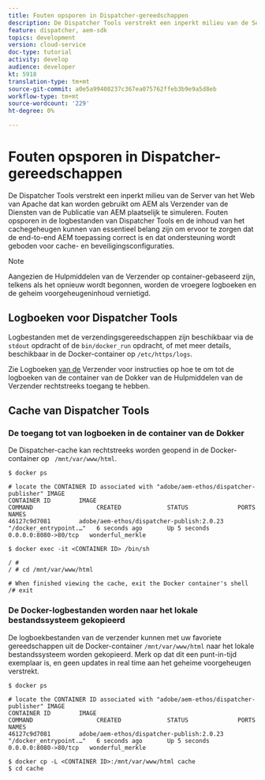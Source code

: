 ```yaml
---
title: Fouten opsporen in Dispatcher-gereedschappen
description: De Dispatcher Tools verstrekt een inperkt milieu van de Server van het Web van Apache dat kan worden gebruikt om AEM als Verzender van de Diensten van de Publicatie van AEM plaatselijk te simuleren. Fouten opsporen in de logbestanden van Dispatcher Tools en de inhoud van het cachegeheugen kunnen van essentieel belang zijn om ervoor te zorgen dat de end-to-end AEM toepassing correct is en dat ondersteuning wordt geboden voor cache- en beveiligingsconfiguraties.
feature: dispatcher, aem-sdk
topics: development
version: cloud-service
doc-type: tutorial
activity: develop
audience: developer
kt: 5918
translation-type: tm+mt
source-git-commit: a0e5a99408237c367ea075762ffeb3b9e9a5d8eb
workflow-type: tm+mt
source-wordcount: '229'
ht-degree: 0%

---
```



# Fouten opsporen in Dispatcher-gereedschappen

De Dispatcher Tools verstrekt een inperkt milieu van de Server van het Web van Apache dat kan worden gebruikt om AEM als Verzender van de Diensten van de Publicatie van AEM plaatselijk te simuleren.
Fouten opsporen in de logbestanden van Dispatcher Tools en de inhoud van het cachegeheugen kunnen van essentieel belang zijn om ervoor te zorgen dat de end-to-end AEM toepassing correct is en dat ondersteuning wordt geboden voor cache- en beveiligingsconfiguraties.

>[!NOTE]
>
>Aangezien de Hulpmiddelen van de Verzender op container-gebaseerd zijn, telkens als het opnieuw wordt begonnen, worden de vroegere logboeken en de geheim voorgeheugeninhoud vernietigd.

## Logboeken voor Dispatcher Tools

Logbestanden met de verzendingsgereedschappen zijn beschikbaar via de `stdout` opdracht of de `bin/docker_run` opdracht, of met meer details, beschikbaar in de Docker-container op `/etc/https/logs`.

Zie Logboeken [van de](./logs.md#dispatcher-logs) Verzender voor instructies op hoe te om tot de logboeken van de container van de Dokker van de Hulpmiddelen van de Verzender rechtstreeks toegang te hebben.

## Cache van Dispatcher Tools

### De toegang tot van logboeken in de container van de Dokker

De Dispatcher-cache kan rechtstreeks worden geopend in de Docker-container op ` /mnt/var/www/html`.

```shell
$ docker ps

# locate the CONTAINER ID associated with "adobe/aem-ethos/dispatcher-publisher" IMAGE
CONTAINER ID        IMAGE                                       COMMAND                  CREATED             STATUS              PORTS                  NAMES
46127c9d7081        adobe/aem-ethos/dispatcher-publish:2.0.23   "/docker_entrypoint.…"   6 seconds ago       Up 5 seconds        0.0.0.0:8080->80/tcp   wonderful_merkle

$ docker exec -it <CONTAINER ID> /bin/sh

/ # 
/ # cd /mnt/var/www/html

# When finished viewing the cache, exit the Docker container's shell
/# exit
```

### De Docker-logbestanden worden naar het lokale bestandssysteem gekopieerd

De logboekbestanden van de verzender kunnen met uw favoriete gereedschappen uit de Docker-container `/mnt/var/www/html` naar het lokale bestandssysteem worden gekopieerd. Merk op dat dit een punt-in-tijd exemplaar is, en geen updates in real time aan het geheime voorgeheugen verstrekt.

```shell
$ docker ps

# locate the CONTAINER ID associated with "adobe/aem-ethos/dispatcher-publisher" IMAGE
CONTAINER ID        IMAGE                                       COMMAND                  CREATED             STATUS              PORTS                  NAMES
46127c9d7081        adobe/aem-ethos/dispatcher-publish:2.0.23   "/docker_entrypoint.…"   6 seconds ago       Up 5 seconds        0.0.0.0:8080->80/tcp   wonderful_merkle

$ docker cp -L <CONTAINER ID>:/mnt/var/www/html cache 
$ cd cache
```

